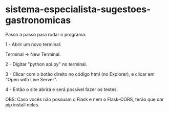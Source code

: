 # sistema-especialista-sugestoes-gastronomicas

Passo a passo para rodar o programa:

1 - Abrir um novo terminal:

Terminal -> New Terminal.

2 - Digitar "python api.py" no terminal.

3 - Clicar com o botão direito no código html (no Explorer), e clicar em "Open with Live Server".

4 - Então o site abrirá e será possível fazer os testes.

OBS: Caso vocês não possuam o Flask e nem o Flask-CORS, terão que dar pip install neles.